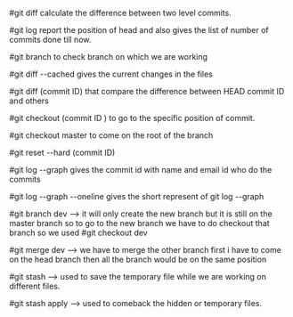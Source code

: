 #git diff calculate the difference between two level commits.

#git log report the position of head and also gives the list of number of commits done till now.

#git branch to check branch on which we are working

#git diff --cached gives the current changes in the files

#git diff (commit ID) that compare the difference between HEAD commit ID and others

#git checkout (commit ID ) to go to the specific position of commit.

#git checkout master to come on the root of the branch

#git reset --hard (commit ID)

#git log --graph  gives the commit id  with name and email id who do the commits

#git log --graph --oneline  gives the short represent of git log --graph

#git branch dev --> it will only create the new branch but it is still on the master branch so to go to the new branch we have to do checkout that branch so we used
#git checkout dev

#git merge dev --> we have to merge the other branch first i have to come on the head branch
then all the branch would be on the same position

#git stash --> used to save the temporary file while we are working on different files.

#git stash apply --> used to comeback the hidden or temporary files.
